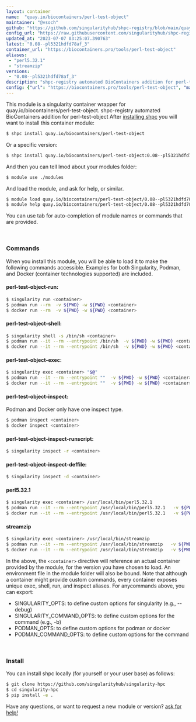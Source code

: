 ```yaml
---
layout: container
name:  "quay.io/biocontainers/perl-test-object"
maintainer: "@vsoch"
github: "https://github.com/singularityhub/shpc-registry/blob/main/quay.io/biocontainers/perl-test-object/container.yaml"
config_url: "https://raw.githubusercontent.com/singularityhub/shpc-registry/main/quay.io/biocontainers/perl-test-object/container.yaml"
updated_at: "2023-07-07 03:25:07.390763"
latest: "0.08--pl5321hdfd78af_3"
container_url: "https://biocontainers.pro/tools/perl-test-object"
aliases:
 - "perl5.32.1"
 - "streamzip"
versions:
 - "0.08--pl5321hdfd78af_3"
description: "shpc-registry automated BioContainers addition for perl-test-object"
config: {"url": "https://biocontainers.pro/tools/perl-test-object", "maintainer": "@vsoch", "description": "shpc-registry automated BioContainers addition for perl-test-object", "latest": {"0.08--pl5321hdfd78af_3": "sha256:e85fa33752fd9c24db73bd053904c765c98908360c08a22665b4b1e8eddce781"}, "tags": {"0.08--pl5321hdfd78af_3": "sha256:e85fa33752fd9c24db73bd053904c765c98908360c08a22665b4b1e8eddce781"}, "docker": "quay.io/biocontainers/perl-test-object", "aliases": {"perl5.32.1": "/usr/local/bin/perl5.32.1", "streamzip": "/usr/local/bin/streamzip"}}
---
```


This module is a singularity container wrapper for quay.io/biocontainers/perl-test-object.
shpc-registry automated BioContainers addition for perl-test-object
After [installing shpc](#install) you will want to install this container module:


```bash
$ shpc install quay.io/biocontainers/perl-test-object
```

Or a specific version:

```bash
$ shpc install quay.io/biocontainers/perl-test-object:0.08--pl5321hdfd78af_3
```

And then you can tell lmod about your modules folder:

```bash
$ module use ./modules
```

And load the module, and ask for help, or similar.

```bash
$ module load quay.io/biocontainers/perl-test-object/0.08--pl5321hdfd78af_3
$ module help quay.io/biocontainers/perl-test-object/0.08--pl5321hdfd78af_3
```

You can use tab for auto-completion of module names or commands that are provided.

<br>

### Commands

When you install this module, you will be able to load it to make the following commands accessible.
Examples for both Singularity, Podman, and Docker (container technologies supported) are included.

#### perl-test-object-run:

```bash
$ singularity run <container>
$ podman run --rm  -v ${PWD} -w ${PWD} <container>
$ docker run --rm  -v ${PWD} -w ${PWD} <container>
```

#### perl-test-object-shell:

```bash
$ singularity shell -s /bin/sh <container>
$ podman run --it --rm --entrypoint /bin/sh  -v ${PWD} -w ${PWD} <container>
$ docker run --it --rm --entrypoint /bin/sh  -v ${PWD} -w ${PWD} <container>
```

#### perl-test-object-exec:

```bash
$ singularity exec <container> "$@"
$ podman run --it --rm --entrypoint ""  -v ${PWD} -w ${PWD} <container> "$@"
$ docker run --it --rm --entrypoint ""  -v ${PWD} -w ${PWD} <container> "$@"
```

#### perl-test-object-inspect:

Podman and Docker only have one inspect type.

```bash
$ podman inspect <container>
$ docker inspect <container>
```

#### perl-test-object-inspect-runscript:

```bash
$ singularity inspect -r <container>
```

#### perl-test-object-inspect-deffile:

```bash
$ singularity inspect -d <container>
```


#### perl5.32.1

```bash
$ singularity exec <container> /usr/local/bin/perl5.32.1
$ podman run --it --rm --entrypoint /usr/local/bin/perl5.32.1   -v ${PWD} -w ${PWD} <container> -c " $@"
$ docker run --it --rm --entrypoint /usr/local/bin/perl5.32.1   -v ${PWD} -w ${PWD} <container> -c " $@"
```


#### streamzip

```bash
$ singularity exec <container> /usr/local/bin/streamzip
$ podman run --it --rm --entrypoint /usr/local/bin/streamzip   -v ${PWD} -w ${PWD} <container> -c " $@"
$ docker run --it --rm --entrypoint /usr/local/bin/streamzip   -v ${PWD} -w ${PWD} <container> -c " $@"
```



In the above, the `<container>` directive will reference an actual container provided
by the module, for the version you have chosen to load. An environment file in the
module folder will also be bound. Note that although a container
might provide custom commands, every container exposes unique exec, shell, run, and
inspect aliases. For anycommands above, you can export:

 - SINGULARITY_OPTS: to define custom options for singularity (e.g., --debug)
 - SINGULARITY_COMMAND_OPTS: to define custom options for the command (e.g., -b)
 - PODMAN_OPTS: to define custom options for podman or docker
 - PODMAN_COMMAND_OPTS: to define custom options for the command

<br>

### Install

You can install shpc locally (for yourself or your user base) as follows:

```bash
$ git clone https://github.com/singularityhub/singularity-hpc
$ cd singularity-hpc
$ pip install -e .
```

Have any questions, or want to request a new module or version? [ask for help!](https://github.com/singularityhub/singularity-hpc/issues)